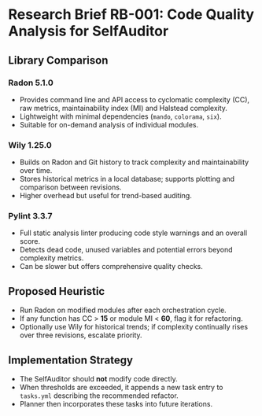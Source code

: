 # Research Brief RB-001: Code Quality Analysis for SelfAuditor

## Library Comparison

### Radon 5.1.0
- Provides command line and API access to cyclomatic complexity (CC), raw metrics, maintainability index (MI) and Halstead complexity.
- Lightweight with minimal dependencies (`mando`, `colorama`, `six`).
- Suitable for on-demand analysis of individual modules.

### Wily 1.25.0
- Builds on Radon and Git history to track complexity and maintainability over time.
- Stores historical metrics in a local database; supports plotting and comparison between revisions.
- Higher overhead but useful for trend-based auditing.

### Pylint 3.3.7
- Full static analysis linter producing code style warnings and an overall score.
- Detects dead code, unused variables and potential errors beyond complexity metrics.
- Can be slower but offers comprehensive quality checks.

## Proposed Heuristic
- Run Radon on modified modules after each orchestration cycle.
- If any function has CC > **15** or module MI < **60**, flag it for refactoring.
- Optionally use Wily for historical trends; if complexity continually rises over three revisions, escalate priority.

## Implementation Strategy
- The SelfAuditor should **not** modify code directly.
- When thresholds are exceeded, it appends a new task entry to `tasks.yml` describing the recommended refactor.
- Planner then incorporates these tasks into future iterations.


